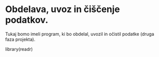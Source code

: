 # Obdelava, uvoz in čiščenje podatkov.


Tukaj bomo imeli program, ki bo obdelal, uvozil in očistil podatke (druga faza
projekta).


library(readr)

